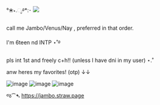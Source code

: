 °❀⋆.ೃ࿔*:･
![](https://komarev.com/ghpvc/?username=your-github-username&color=f14299)

call me Jambo/Venus/Nay , preferred in that order.

I'm 6teen nd INTP ⋆˚࿔

pls int 1st and freely c+h!! (unless I have dni in my user) ⋆.˚


anw heres my favorites! (otp) ↓↓

![image](https://github.com/user-attachments/assets/7799f1e2-3d3d-4c6c-80f1-4890fd2fd020)
![image](https://github.com/user-attachments/assets/2cea333b-f3eb-420f-8f06-e1f84b22f06a)
![image](https://github.com/user-attachments/assets/41209739-f90e-4671-8e8d-c272f938197e)





જ⁀➴ https://jambo.straw.page
